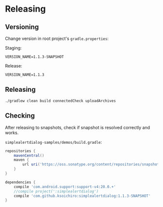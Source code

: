# Releasing

## Versioning

Change version in root project's `gradle.properties`:

Staging:

```
VERSION_NAME=1.1.3-SNAPSHOT
```

Release:

```
VERSION_NAME=1.1.3
```

## Releasing

```
./gradlew clean build connectedCheck uploadArchives
```

## Checking

After releasing to snapshots, check if snapshot is resolved correctly and works.

`simplealertdialog-samples/demos/build.gradle`:

```groovy
repositories {
    mavenCentral()
    maven {
        url uri('https://oss.sonatype.org/content/repositories/snapshots/')
    }
}

dependencies {
    compile 'com.android.support:support-v4:20.0.+'
    //compile project(':simplealertdialog')
    compile 'com.github.ksoichiro:simplealertdialog:1.1.3-SNAPSHOT'
}
```
